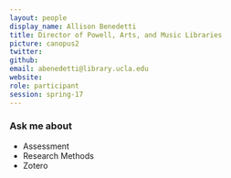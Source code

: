 ```yaml
---
layout: people
display_name: Allison Benedetti
title: Director of Powell, Arts, and Music Libraries
picture: canopus2
twitter:
github:
email: abenedetti@library.ucla.edu
website:
role: participant
session: spring-17
---
```

### Ask me about
- Assessment
- Research Methods
- Zotero

